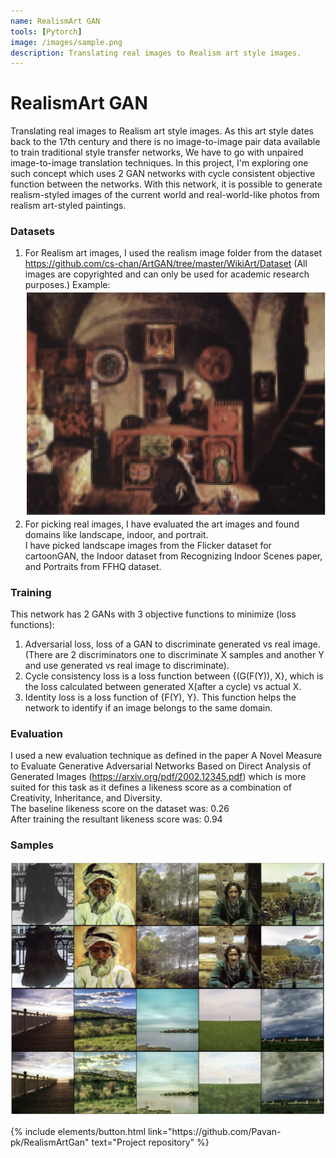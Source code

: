 ```yaml
---
name: RealismArt GAN
tools: [Pytorch]
image: /images/sample.png
description: Translating real images to Realism art style images.
---
```


# RealismArt GAN
Translating real images to Realism art style images. As this art style dates back to the 17th century and there is no image-to-image pair data available to train traditional style transfer networks, We have to go with unpaired image-to-image translation techniques. In this project, I'm exploring one such concept which uses 2 GAN networks with cycle consistent objective function between the networks.
With this network, it is possible to generate realism-styled images of the current world and real-world-like photos from realism art-styled paintings.<br>

### Datasets<br>
1. For Realism art images, I used the realism image folder from the dataset https://github.com/cs-chan/ArtGAN/tree/master/WikiArt/Dataset
(All images are copyrighted and can only be used for academic research purposes.)
Example: ![preview](/images/example_art.png)
2. For picking real images, I have evaluated the art images and found domains like landscape, indoor, and portrait.<br>
I have picked landscape images from the Flicker dataset for cartoonGAN, the Indoor dataset from Recognizing Indoor Scenes paper, and Portraits from FFHQ dataset.

### Training<br>
This network has 2 GANs with 3 objective functions to minimize (loss functions):
1. Adversarial loss, loss of a GAN to discriminate generated vs real image. (There are 2 discriminators one to discriminate X samples and another Y and use generated vs real image to discriminate). 
2. Cycle consistency loss is a loss function between {(G(F(Y)), X}, which is the loss calculated between generated X(after a cycle) vs actual X.
3. Identity loss is a loss function of {F(Y), Y}. This function helps the network to identify if an image belongs to the same domain.

### Evaluation<br>
I used a new evaluation technique as defined in the paper A Novel Measure to Evaluate Generative Adversarial Networks Based on Direct Analysis of
Generated Images (https://arxiv.org/pdf/2002.12345.pdf) which is more suited for this task as it defines a likeness score as a combination of Creativity, Inheritance, and Diversity.<br>
The baseline likeness score on the dataset was: 0.26<br>
After training the resultant likeness score was: 0.94<br>

### Samples
![preview](/images/RealismArt.png)


<p class="text-center">
{% include elements/button.html link="https://github.com/Pavan-pk/RealismArtGan" text="Project repository" %}
</p>